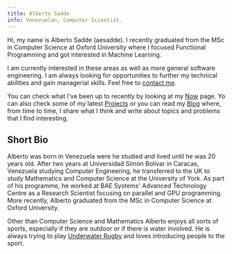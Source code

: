 ```yaml
---
title: Alberto Sadde
info: Venezuelan, Computer Scientist.
---
```

Hi, my name is Alberto Sadde (aesadde). I recently graduated from the MSc in
Computer Science at Oxford University where I focused Functional Programming
and got interested in Machine Learning.

I am currently interested in these areas as well as more general software
engineering. I am always looking for opportunities to further my technical
abilities and gain managerial skills. Feel free to <a
href="mailto:albertosadde@gmail.com">contact me</a>.

You can check what I've been up to recently by looking at my [Now](/now.html)
page. Yo can also check some of my latest [Projects](/projects.html) or you can
read my [Blog](/blog.html) where, from time to time, I share what I think and
write about topics and problems that I find interesting.

## Short Bio
Alberto was born in Venezuela were he studied and lived until he was 20 years
old. After two years at Universidad Simón Bolívar in Caracas, Venezuela
studying Computer Engineering, he transferred to the UK to study Mathematics
and Computer Science at the University of York. As part of his programme, he
worked at BAE Systems' Advanced Technology Centre as a Research Scientist
focusing on parallel and GPU programming. More recently, Alberto graduated from
the MSc in Computer Science at Oxford University.

Other than Computer Science and Mathematics Alberto enjoys all sorts of sports,
especially if they are outdoor or if there is water involved. He is always
trying to play [Underwater
Rugby](https://en.wikipedia.org/wiki/Underwater_rugby) and loves introducing
people to the sport.
